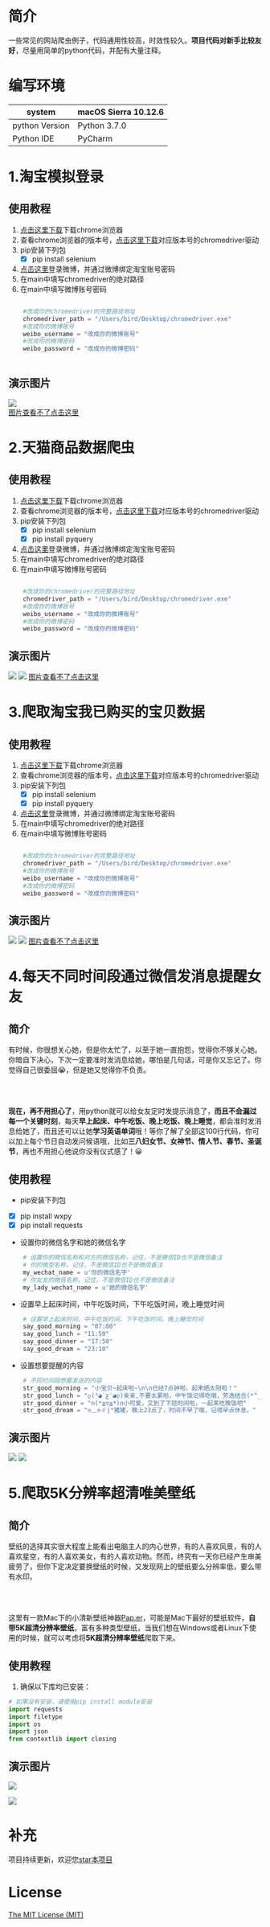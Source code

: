 # 简介
一些常见的网站爬虫例子，代码通用性较高，时效性较久。**项目代码对新手比较友好**，尽量用简单的python代码，并配有大量注释。



# 编写环境

| system         | macOS Sierra 10.12.6 |
| -------------- | -------------------- |
| python Version | Python 3.7.0         |
| Python IDE     | PyCharm              |




# 1.淘宝模拟登录
## 使用教程
1. [点击这里下载][1]下载chrome浏览器
2. 查看chrome浏览器的版本号，[点击这里下载][2]对应版本号的chromedriver驱动
3. pip安装下列包
    - [x] pip install selenium
4. [点击这里][3]登录微博，并通过微博绑定淘宝账号密码
5. 在main中填写chromedriver的绝对路径
6. 在main中填写微博账号密码

```python

	#改成你的chromedriver的完整路径地址
    chromedriver_path = "/Users/bird/Desktop/chromedriver.exe" 
    #改成你的微博账号
    weibo_username = "改成你的微博账号"
    #改成你的微博密码
    weibo_password = "改成你的微博密码"
    
```

## 演示图片
![](1.淘宝模拟登录/example.gif)  
[图片查看不了点击这里][4]

  





# 2.天猫商品数据爬虫
## 使用教程
1. [点击这里下载][1]下载chrome浏览器
2. 查看chrome浏览器的版本号，[点击这里下载][2]对应版本号的chromedriver驱动
3. pip安装下列包
    - [x] pip install selenium
    - [x] pip install pyquery
4. [点击这里][3]登录微博，并通过微博绑定淘宝账号密码
5. 在main中填写chromedriver的绝对路径
6. 在main中填写微博账号密码

```python

	#改成你的chromedriver的完整路径地址
    chromedriver_path = "/Users/bird/Desktop/chromedriver.exe" 
    #改成你的微博账号
    weibo_username = "改成你的微博账号"
    #改成你的微博密码
    weibo_password = "改成你的微博密码"

```

## 演示图片
![](2.天猫商品数据爬虫(已模拟登录)/example.gif)
![](2.天猫商品数据爬虫(已模拟登录)/example2.png)
[图片查看不了点击这里][4]












# 3.爬取淘宝我已购买的宝贝数据
## 使用教程
1. [点击这里下载][1]下载chrome浏览器
2. 查看chrome浏览器的版本号，[点击这里下载][2]对应版本号的chromedriver驱动
3. pip安装下列包
    - [x] pip install selenium
    - [x] pip install pyquery
4. [点击这里][3]登录微博，并通过微博绑定淘宝账号密码
5. 在main中填写chromedriver的绝对路径
6. 在main中填写微博账号密码

```python

    #改成你的chromedriver的完整路径地址
    chromedriver_path = "/Users/bird/Desktop/chromedriver.exe" 
    #改成你的微博账号
    weibo_username = "改成你的微博账号"
    #改成你的微博密码
    weibo_password = "改成你的微博密码"

```

## 演示图片
![](3.淘宝已买到的宝贝数据爬虫(已模拟登录)/example.gif)
![](3.淘宝已买到的宝贝数据爬虫(已模拟登录)/example2.png)
[图片查看不了点击这里][7]











# 4.每天不同时间段通过微信发消息提醒女友
## 简介

有时候，你很想关心她，但是你太忙了，以至于她一直抱怨，觉得你不够关心她。你暗自下决心，下次一定要准时发消息给她，哪怕是几句话，可是你又忘记了。你觉得自己很委屈😭，但是她又觉得你不负责。

<br />

<br />

**现在，再不用担心了**，用python就可以给女友定时发提示消息了，**而且不会漏过每一个关键时刻**，每天**早上起床、中午吃饭、晚上吃饭、晚上睡觉**，都会准时发消息给她了，而且还可以让她**学习英语单词**哦！等你了解了全部这100行代码，你可以加上每个节日自动发问候语哦，比如**三八妇女节、女神节、情人节、春节、圣诞节**，再也不用担心他说你没有仪式感了！😀

## 使用教程

- pip安装下列包
- [x] pip install wxpy
- [x] pip install requests
- 设置你的微信名字和她的微信名字

```python
    # 设置你的微信名称和对方的微信名称，记住，不是微信ID也不是微信备注
    # 你的微型名称，记住，不是微信ID也不是微信备注
    my_wechat_name = u'你的微信名字'
    # 你女友的微信名称，记住，不是微信ID也不是微信备注
    my_lady_wechat_name = u'她的微信名字'
```
- 设置早上起床时间，中午吃饭时间，下午吃饭时间，晚上睡觉时间
```python
    # 设置早上起床时间，中午吃饭时间，下午吃饭时间，晚上睡觉时间
    say_good_morning = "07:00"
    say_good_lunch = "11:50"
    say_good_dinner = "17:50"
    say_good_dream = "23:10"
```

- 设置想要提醒的内容
```python
    # 不同时间段想要发送的内容
    str_good_morning = "小宝贝~起床啦~\n\n已经7点钟啦，起来晒太阳啦！"
    str_good_lunch = "ლ(°◕‵ƹ′◕ლ)亲亲,不要太累啦，中午饭记得吃哦，劳逸结合(*^__^*) 嘻嘻……"
    str_good_dinner = "n(*≧▽≦*)n小可爱，又到了下班时间啦，一起来吃晚饭吧"
    str_good_dream = "⊙﹏⊙∥∣°猪猪，晚上23点了，时间不早了哦，记得早点休息。"
```

## 演示图片

![](4.每天不同时间段通过微信发消息提醒女友/example1.png)
![](4.每天不同时间段通过微信发消息提醒女友/example2.png)










# 5.爬取5K分辨率超清唯美壁纸

## 简介

壁纸的选择其实很大程度上能看出电脑主人的内心世界，有的人喜欢风景，有的人喜欢星空，有的人喜欢美女，有的人喜欢动物。然而，终究有一天你已经产生审美疲劳了，但你下定决定要换壁纸的时候，又发现网上的壁纸要么分辨率低，要么带有水印。

<br />

<br />

这里有一款Mac下的小清新壁纸神器[Pap.er][8]，可能是Mac下最好的壁纸软件，**自带5K超清分辨率壁纸**，富有多种类型壁纸，当我们想在Windows或者Linux下使用的时候，就可以考虑将**5K超清分辨率壁纸**爬取下来。

## 使用教程

1. 确保以下库均已安装：

```python
# 如果没有安装，请使用pip install module安装
import requests
import filetype
import os
import json
from contextlib import closing
```

## 演示图片

![](5.爬取5K分辨率超清唯美壁纸/example1.png)

![](5.爬取5K分辨率超清唯美壁纸/example2.gif)








# 补充

项目持续更新，欢迎您[star本项目][5]






# License
[The MIT License (MIT)][6]



[1]:https://www.google.com/chrome/
[2]:http://chromedriver.storage.googleapis.com/index.html
[3]:https://account.weibo.com/set/bindsns/bindtaobao
[4]:https://raw.githubusercontent.com/shengqiangzhang/examples-of-web-crawlers/master/1.%E6%B7%98%E5%AE%9D%E6%A8%A1%E6%8B%9F%E7%99%BB%E5%BD%95/example.gif
[5]:https://github.com/shengqiangzhang/examples-of-web-crawlers
[6]:http://opensource.org/licenses/MIT
[7]:https://raw.githubusercontent.com/shengqiangzhang/examples-of-web-crawlers/master/3.%E6%B7%98%E5%AE%9D%E5%B7%B2%E4%B9%B0%E5%88%B0%E7%9A%84%E5%AE%9D%E8%B4%9D%E6%95%B0%E6%8D%AE%E7%88%AC%E8%99%AB(%E5%B7%B2%E6%A8%A1%E6%8B%9F%E7%99%BB%E5%BD%95)/example.gif
[8]:http://paper.meiyuan.in/